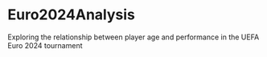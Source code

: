 # Euro2024Analysis
Exploring the relationship between player age and performance in the UEFA Euro 2024 tournament
